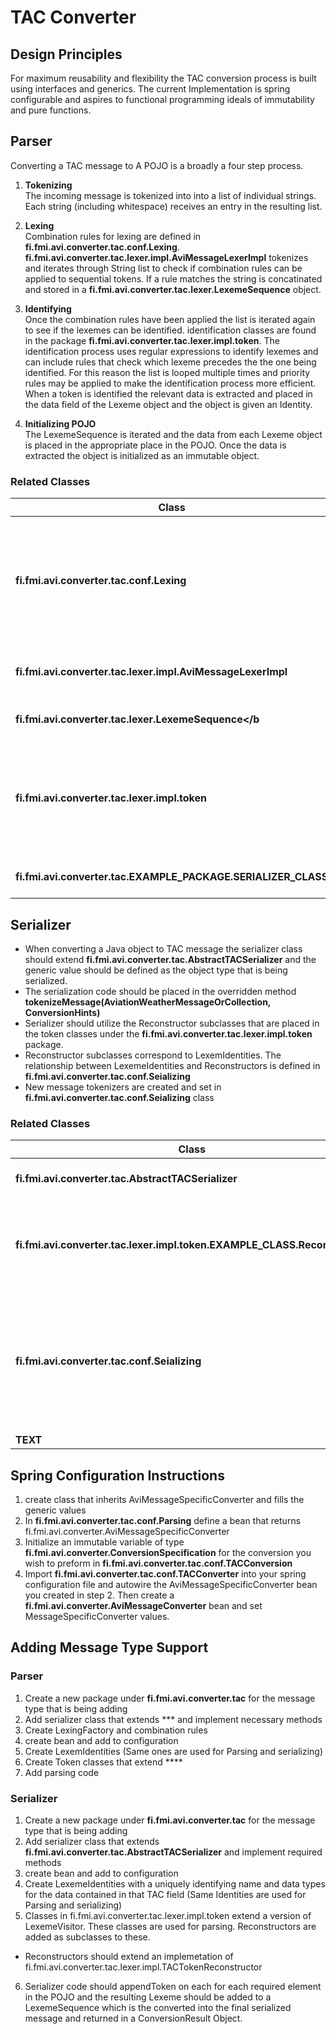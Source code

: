 # TAC Converter



## Design Principles
For maximum reusability and flexibility the TAC conversion process is built using interfaces and generics. The current Implementation is spring configurable and aspires to functional programming ideals of immutability and pure functions.

## Parser
Converting a TAC message to A POJO is a broadly a four step process.

1. <b>Tokenizing</b><br/>
The incoming message is tokenized into into a list of individual strings. Each string (including whitespace) receives an entry in the resulting list.

2. <b>Lexing</b><br/>
Combination rules for lexing are defined in <b>fi.fmi.avi.converter.tac.conf.Lexing</b>. <b>fi.fmi.avi.converter.tac.lexer.impl.AviMessageLexerImpl</b> tokenizes and iterates through String list to check if combination rules can be applied to sequential tokens. If a rule matches the string is concatinated and stored in a <b>fi.fmi.avi.converter.tac.lexer.LexemeSequence</b> object.

3. <b>Identifying</b><br/>
Once the combination rules have been applied the list is iterated again to see if the lexemes can be identified. identification classes are found in the package <b>fi.fmi.avi.converter.tac.lexer.impl.token</b>. The identification process uses regular expressions to identify lexemes and can include rules that check which lexeme precedes the the one being identified. For this reason the list is looped multiple times and priority rules may be applied to make the identification process more efficient. When a token is identified the relevant data is extracted and placed in the data field of the Lexeme object and the object is given an Identity.

4. <b>Initializing POJO</b><br/>
The LexemeSequence is iterated and the data from each Lexeme object is placed in the appropriate place in the POJO. Once the data is extracted the object is initialized as an immutable object.

### Related Classes
| Class        | Description           |
| ------------- |:-------------:|
| <b>fi.fmi.avi.converter.tac.conf.Lexing</b>|This is where the lexingfactories and combination rules are defined. <br/>Lexing factories are defined as beans that return a fi.fmi.avi.converter.tac.lexer.LexingFactoryImpl object that has combination rules added to it. <br/>Combination rules are methods that return a List<Predicate<String>> object into which you add one or more regular Predicate<String> objects that for String comparisons.
| <b>fi.fmi.avi.converter.tac.lexer.impl.AviMessageLexerImpl</b>| This class is responsible for tokenizing the incoming String message and the iterating through the list to apply combination rules and identities.|
| <b>fi.fmi.avi.converter.tac.lexer.LexemeSequence</b| A TAC encoded version of the whole message. Implementations should return the exactly same TAC message.|
| <b>fi.fmi.avi.converter.tac.lexer.impl.token</b>| This is a package that contains classes that are specific to each token that is extracted from a TAC message. These classes should implement LexemeVisitor or extend an abstract class that does. These classes are mainly responsible for matching Strings and extracting data contained in lexemes. If a match is found this is also where identities are assigned to lexemes.|
| <b>fi.fmi.avi.converter.tac.EXAMPLE_PACKAGE.SERIALIZER_CLASS</b>|Parsing code is placed in this class. The parser class should extend <b>fi.fmi.avi.converter.tac.AbstractTACParser</b>|

## Serializer
- When converting a Java object to TAC message the serializer class should extend <b>fi.fmi.avi.converter.tac.AbstractTACSerializer</b> and the generic value should be defined as the object type that is being serialized.
- The serialization code should be placed in the overridden method <b>tokenizeMessage(AviationWeatherMessageOrCollection, ConversionHints)</b>
- Serializer should utilize the Reconstructor subclasses that are placed in the token classes under the <b>fi.fmi.avi.converter.tac.lexer.impl.token</b> package.
- Reconstructor subclasses correspond to LexemIdentities. The relationship between LexemeIdentities and Reconstructors is defined in <b>fi.fmi.avi.converter.tac.conf.Seializing</b>
- New message tokenizers are created and set in <b>fi.fmi.avi.converter.tac.conf.Seializing</b> class


### Related Classes
| Class| Descripiton|
|---|:---:|
| <b>fi.fmi.avi.converter.tac.AbstractTACSerializer</b>|Serializer code should be placed here. The serializer class extends <b>fi.fmi.avi.converter.tac.AbstractTACSerializer</b>|
| <b>fi.fmi.avi.converter.tac.lexer.impl.token.EXAMPLE_CLASS.Reconstructor</b>|Reconstructor classes extend calsses that implement the <b>fi.fmi.avi.converter.tac.lexer.impl</b> interface. The reconstructors job is to construct a TAC string interpretation of the field that the main class identifies. The String and its identity is then added to a Lexeme and returned|
| <b>fi.fmi.avi.converter.tac.conf.Seializing</b>|Tokenizers and reconstructor relationships are defined in this class. When adding support for a new message type, the serializer class needs to be defined as a private variable and initialized in the tacTokenizer method. A condition for the new message type also needs to be added to the tokenizeMessage method.<br/> This class is also where the relationships between a LexemeIdentity and a Reconstructor subclass is defined.|
| <b>TEXT</b>|Text|

## Spring Configuration Instructions
1. create class that inherits AviMessageSpecificConverter<?, ?> and fills the generic values
2. In <b>fi.fmi.avi.converter.tac.conf.Parsing</b> define a bean that returns fi.fmi.avi.converter.AviMessageSpecificConverter
3. Initialize an immutable variable of type <b>fi.fmi.avi.converter.ConversionSpecification</b> for the conversion you wish to preform in <b>fi.fmi.avi.converter.tac.conf.TACConversion</b>
4. Import <b>fi.fmi.avi.converter.tac.conf.TACConverter</b> into your spring configuration file and autowire the AviMessageSpecificConverter bean you created in step 2.
Then create a <b>fi.fmi.avi.converter.AviMessageConverter</b> bean and set MessageSpecificConverter values.

## Adding Message Type Support
  ### Parser
  1. Create a new package under <b>fi.fmi.avi.converter.tac</b> for the message type that is being adding
  2. Add serializer class that extends *** and implement necessary methods
  3. Create LexingFactory and combination rules
  4. create bean and add to configuration
  5. Create LexemIdentities (Same ones are used for Parsing and serializing)
  6. Create Token classes that extend ****
  7. Add parsing code

 ### Serializer
 1. Create a new package under <b>fi.fmi.avi.converter.tac</b> for the message type that is being adding
 2. Add serializer class that extends <b>fi.fmi.avi.converter.tac.AbstractTACSerializer</b> and implement required methods
 3. create bean and add to configuration
 4. Create LexemeIdentities  with a uniquely identifying name and data types for the data contained in that TAC field (Same Identities are used for Parsing and serializing)
 5. Classes in fi.fmi.avi.converter.tac.lexer.impl.token extend a version of LexemeVisitor. These classes are used for parsing. Reconstructors are added as subclasses to these.
  - Reconstructors should extend an implemetation of fi.fmi.avi.converter.tac.lexer.impl.TACTokenReconstructor
 6. Serializer code should appendToken on each for each required element in the POJO and the resulting Lexeme should be added to a LexemeSequence which is the converted into the final serialized message and returned in a ConversionResult Object.
